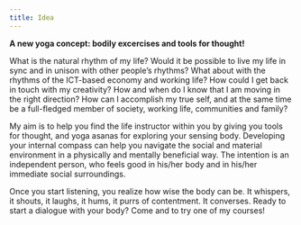 ```yaml
---
title: Idea
---
```

__A new yoga concept: bodily excercises and tools for thought!__

What is the natural rhythm of my life? Would it be possible to live my life in sync
and in unison with other people’s rhythms? What about with the rhythms of the
ICT-based economy and working life? How could I get back in touch with
my creativity? How and when do I know that I am moving in the right
direction? How can I accomplish my true self, and at the same time be
a full-fledged member of society, working life, communities and family? 

My aim is to help you find the life instructor within you by giving you
tools for thought, and yoga asanas for exploring your sensing
body. Developing your internal compass can help you navigate the
social and material environment in a physically and mentally
beneficial way. The intention is an independent person, who feels good in
his/her body and in his/her immediate social surroundings. 

Once you start listening, you realize how wise the body can be. It whispers, it shouts, it laughs, it hums, it purrs of contentment. It converses. Ready to start a dialogue with your body? Come and to try one of my courses!

